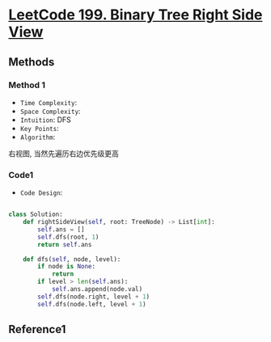 # [LeetCode 199. Binary Tree Right Side View](https://leetcode-cn.com/problems/binary-tree-right-side-view/)

## Methods

### Method 1

* `Time Complexity`:
* `Space Complexity`:
* `Intuition`: DFS
* `Key Points`:
* `Algorithm`:

右视图, 当然先遍历右边优先级更高

### Code1

* `Code Design`:

```python

class Solution:
    def rightSideView(self, root: TreeNode) -> List[int]:
        self.ans = []
        self.dfs(root, 1)
        return self.ans

    def dfs(self, node, level):
        if node is None:
            return
        if level > len(self.ans):
            self.ans.append(node.val)
        self.dfs(node.right, level + 1)
        self.dfs(node.left, level + 1)
```

## Reference1

